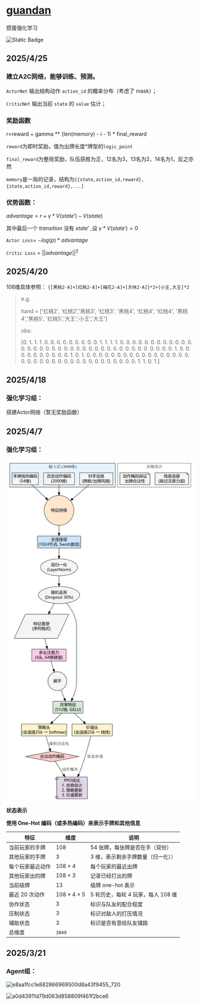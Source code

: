 # [guandan](https://guandan.streamlit.app/)
掼蛋强化学习

![Static Badge](https://img.shields.io/badge/ver.-1.0.3-snow)
## 2025/4/25
### 建立A2C网络，能够训练、预测。

`ActorNet` 输出结构动作 `action_id` 的概率分布（考虑了 mask）；

`CriticNet` 输出当前 `state` 的 `value` 估计；

### 奖励函数

r=reward + gamma ** (len(memory) - i - 1) * final_reward

`reward`为即时奖励，值为出牌长度*牌型的`logic_point`

`final_reward`为整局奖励，队伍获胜为正，12名为3，13名为2，14名为1，反之亦然

`memory`是一局的记录，结构为`[{state,action_id,reward},{state,action_id,reward},...]`

### 优势函数：

$advantage=r+\gamma*V(state')-V(state)$

其中最后一个 $transition$ 没有 $state'$ ,设 $\gamma*V(state')=0$

`Actor Loss`= $-log(p)*advantage$

`Critic Loss` = $||advantage||^2$
## 2025/4/20
108维具体参照：
`
{[黑桃2-A]+[红桃2-A]+[梅花2-A]+[方块2-A]}*2+[小王,大王]*2
`
>e.g.
> 
>hand = ['红桃2', '红桃2','黑桃3', '红桃3', '黑桃4', '红桃4', '红桃4', '黑桃4','黑桃5', '红桃5','大王','小王','大王']
> 
> obs:
> 
> [0. 1. 1. 1. 0. 0. 0. 0. 0. 0. 0. 0. 0. 1. 1. 1. 1. 0. 0. 0. 0. 0. 0. 0. 0. 0. 0. 0. 0. 0. 0. 0. 0. 0. 0. 0. 0. 0. 0. 0. 0. 0. 0. 0. 0. 0. 0. 0. 0. 0. 0. 0. 0. 0. 1. 0. 0. 0. 0. 0. 0. 0. 0. 0. 0. 1. 0. 1. 0. 0. 0. 0. 0. 0. 0. 0. 0. 0. 0. 0. 0. 0. 0. 0. 0. 0. 0. 0. 0. 0. 0. 0. 0. 0. 0. 0. 0. 0. 0. 0. 0. 0. 0. 0. 1. 1. 0. 1.]
## 2025/4/18
### 强化学习组：
搭建Actor网络（暂无奖励函数）
## 2025/4/7
### 强化学习组：
![graphviz.png](graphviz.png)

**状态表示**

**使用 One-Hot 编码（或多热编码）来表示手牌和其他信息**

| 特征        | 维度          | 说明                     |
|-----------|-------------|------------------------|
| 当前玩家的手牌   | 108         | 54 张牌，每张牌是否在手（双份）      |
| 其他玩家的手牌   | 3           | 3 维，表示剩余手牌数量（归一化））     |
| 每个玩家最近动作  | 108 × 4     | 每个玩家的最近出牌              |
| 其他玩家出的牌   | 108 × 3     | 记录已经打出的牌               |
| 当前级牌      | 13          | 级牌 one-hot 表示          |
| 最近 20 次动作 | 108 × 4 × 5 | 5 轮历史，每轮 4 玩家，每人 108 维 |
| 协作状态      | 3           | 标识与队友的配合程度             |
| 压制状态      | 3           | 标识对敌人的打压情况             |
| 辅助状态      | 3           | 标识是否有意给队友铺路            |
| 总维度       | `3049`      |                        |


 ## 2025/3/21

### Agent组：

![e8aa1fcc1e882866969500d8a43f9455_720](https://github.com/user-attachments/assets/52af1fd5-a624-4064-a36f-8939e23751b2)

![a0d43911d79d063d858809f461f2bce6](https://github.com/user-attachments/assets/3189db79-15d6-4187-8e76-a0f7147de099)


